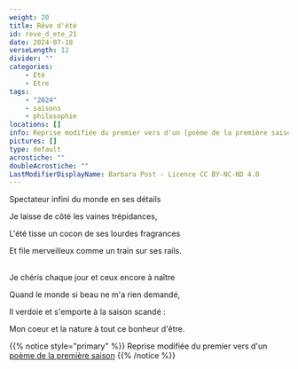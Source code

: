 ```yaml
---
weight: 20
title: Rêve d'été
id: reve_d_ete_21
date: 2024-07-18
verseLength: 12
divider: ""
categories:
    - Eté
    - Etre
tags:
    - "2024"
    - saisons
    - philosophie
locations: []
info: Reprise modifiée du premier vers d'un [poème de la première saison](../1_premiere_saison/ville_de_mes_amours)
pictures: []
type: default
acrostiche: ""
doubleAcrostiche: ""
LastModifierDisplayName: Barbara Post - Licence CC BY-NC-ND 4.0
---
```

Spectateur infini du monde en ses détails

Je laisse de côté les vaines trépidances,

L'été tisse un cocon de ses lourdes fragrances

Et file merveilleux comme un train sur ses rails.

 \
Je chéris chaque jour et ceux encore à naître

Quand le monde si beau ne m'a rien demandé,

Il verdoie et s'emporte à la saison scandé :

Mon coeur et la nature à tout ce bonheur d'être.

<!-- FM:Snippet:Start data:{"id":"_simpleNotice","fields":[{"name":"content","value":"Reprise modifiée du premier vers d'un [poème de la première saison](../1_premiere_saison/ville_de_mes_amours)"}]} -->
{{% notice style="primary" %}}
Reprise modifiée du premier vers d'un [poème de la première saison](../1_premiere_saison/ville_de_mes_amours)
{{% /notice %}}
<!-- FM:Snippet:End -->